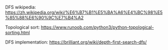 DFS wikipedia: https://zh.wikipedia.org/wiki/%E6%B7%B1%E5%BA%A6%E4%BC%98%E5%85%88%E6%90%9C%E7%B4%A2

Topological sort: https://www.runoob.com/python3/python-topological-sorting.html

DFS implementation: https://brilliant.org/wiki/depth-first-search-dfs/
